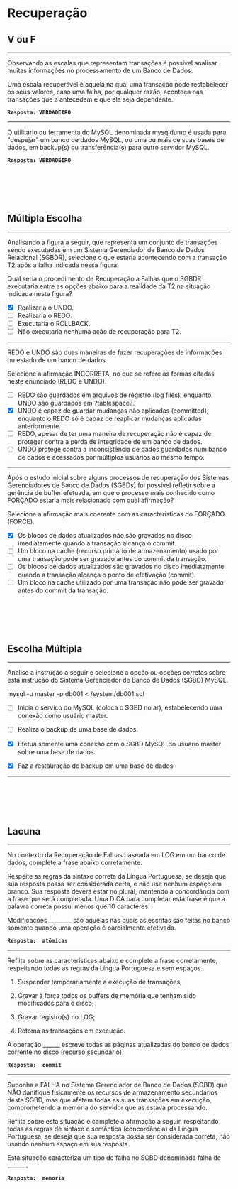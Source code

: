 # Recuperação
## V ou F
---
Observando as escalas que representam transações é possível analisar muitas informações no processamento de um Banco de Dados.
 
Uma escala recuperável é aquela na qual uma transação pode restabelecer os seus valores, caso uma falha, por qualquer razão, aconteça nas transações que a antecedem e que ela seja dependente.

**```Resposta: VERDADEIRO```**

---

O utilitário ou ferramenta do MySQL denominada mysqldump é usada para "despejar" um banco de dados MySQL, ou uma ou mais de suas bases de dados, em backup(s) ou transferência(s) para outro servidor MySQL.

**```Resposta: VERDADEIRO```**

<br/>
<br/>
<br/>
<br/>


## Múltipla Escolha
---
Analisando a figura a seguir, que representa um conjunto de transações sendo executadas em um Sistema Gerendiador de Banco de Dados Relacional (SGBDR), selecione o que estaria acontecendo com a transação T2 após a falha indicada nessa figura.
 
Qual seria o procedimento de Recuperação a Falhas que o SGBDR executaria entre as opções abaixo para a realidade da T2 na situação indicada nesta figura?

- [X] Realizaria o UNDO.
- [ ] Realizaria o REDO.
- [ ] Executaria o ROLLBACK.
- [ ] Não executaria nenhuma ação de recuperação para T2.

---
REDO e UNDO são duas maneiras de fazer recuperações de informações ou estado de um banco de dados.

Selecione a afirmação INCORRETA, no que se refere as formas citadas neste enunciado (REDO e UNDO).  

- [ ] REDO são guardados em arquivos de registro (log files), enquanto UNDO são guardados em ?tablespace?.
- [x] UNDO é capaz de guardar mudanças não aplicadas (committed), enquanto o REDO só é capaz de reaplicar mudanças aplicadas anteriormente.
- [ ] REDO, apesar de ter uma maneira de recuperação não é capaz de proteger contra a perda de integridade de um banco de dados.
- [ ] UNDO protege contra a inconsistência de dados guardados num banco de dados e acessados por múltiplos usuários ao mesmo tempo.

---

Após o estudo inicial sobre alguns processos de recuperação dos Sistemas Gerenciadores de Banco de Dados (SGBDs) foi possível refletir sobre a gerência de buffer efetuada, em que o processo mais conhecido como FORÇADO estaria mais relacionado com qual afirmação?
 
Selecione a afirmação mais coerente com as características do FORÇADO (FORCE).

 - [x] Os blocos de dados atualizados não são gravados no disco imediatamente quando a transação alcança o commit.
 - [ ] Um bloco na cache (recurso primário de armazenamento) usado por uma transação pode ser gravado antes do commit da transação.
 - [ ] Os blocos de dados atualizados são gravados no disco imediatamente quando a transação alcança o ponto de efetivação (commit).
 - [ ] Um bloco na cache utilizado por uma transação não pode ser gravado antes do commit da transação.

<br/>
<br/>
<br/>
<br/>

## Escolha Múltipla
---
Analise a instrução a seguir e selecione a opção ou opções corretas sobre esta instrução do Sistema Gerenciador de Banco de Dados (SGBD) MySQL.
 
mysql -u master -p db001 < /system/db001.sql
 
- [ ] Inicia o serviço do MySQL (coloca o SGBD no ar), estabelecendo uma conexão como usuário master.
- [ ] Realiza o backup de uma base de dados.
- [x] Efetua somente uma conexão com o SGBD MySQL do usuário master sobre uma base de dados.
- [x] Faz a restauração do backup em uma base de dados.


---



<br/>
<br/>
<br/>
<br/>



## Lacuna
---
No contexto da Recuperação de Falhas baseada em LOG em um banco de dados, complete a frase abaixo corretamente.

Respeite as regras da sintaxe correta da Língua Portuguesa, se deseja que sua resposta possa ser considerada certa, e não use nenhum espaço em branco. Sua resposta deverá estar no plural, mantendo a concordância com a frase que será completada.
Uma DICA para completar está frase é que a palavra correta possui menos que 10 caracteres.

Modificações ________ são aquelas nas quais as escritas são feitas no banco somente quando uma operação é parcialmente efetivada.

**```Resposta:  atômicas```**

---

Reflita sobre as características abaixo e complete a frase corretamente, respeitando todas as regras da Língua Portuguesa e sem espaços.

1. Suspender temporariamente a execução de transações;
 
2. Gravar à força todos os buffers de memória que tenham sido modificados para o disco;
 
3. Gravar registro(s) no LOG;
 
4. Retoma as transações em execução.

A operação ______ escreve todas as páginas atualizadas do banco de dados corrente no disco (recurso secundário).

**```Resposta:  commit```**

---

Suponha a FALHA no Sistema Gerenciador de Banco de Dados (SGBD) que NÃO danifique físicamente os recursos de armazenamento secundários deste SGBD, mas que afetem todas as suas transações em execução, comprometendo a memória do servidor que as estava processando.
 
Reflita sobre esta situação e complete a afirmação a seguir, respeitando todas as regras de sintaxe e semântica (concordância) da Língua Portuguesa, se deseja que sua resposta possa ser considerada correta, não usando nenhum espaço em sua resposta.


Esta situação caracteriza um tipo de falha no SGBD denominada falha de ______ .

**```Resposta:  memoria```**
